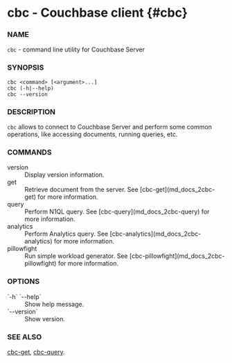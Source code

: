 # cbc - Couchbase client {#cbc}

### NAME

`cbc` - command line utility for Couchbase Server

### SYNOPSIS

`cbc <command> [<argument>...]`<br/>
`cbc (-h|--help)`<br/>
`cbc --version`

### DESCRIPTION

`cbc` allows to connect to Couchbase Server and perform some common operations, like accessing documents, running queries,
etc.

### COMMANDS

<dl>
<dt>version</dt>
<dd>
Display version information.
</dd>

<dt>get</dt>
<dd>
Retrieve document from the server. See [cbc-get](md_docs_2cbc-get) for more information.
</dd>

<dt>query</dt>
<dd>
Perform N1QL query. See [cbc-query](md_docs_2cbc-query) for more information.
</dd>

<dt>analytics</dt>
<dd>
Perform Analytics query. See [cbc-analytics](md_docs_2cbc-analytics) for more information.
</dd>

<dt>pillowfight</dt>
<dd>
Run simple workload generator. See [cbc-pillowfight](md_docs_2cbc-pillowfight) for more information.
</dd>
</dl>

### OPTIONS

<dl>
<dt>`-h` `--help`</dt><dd>Show help message.</dd>
<dt>`--version`</dt><dd>Show version.</dd>
</dl>

### SEE ALSO

[cbc-get](#cbc-get), [cbc-query](#cbc-query).
